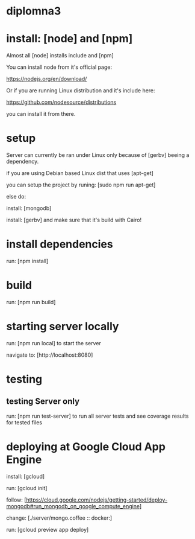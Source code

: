 # diplomna3

# install: [node] and [npm]

Almost all [node] installs include and [npm]

You can install node from it's official page:

https://nodejs.org/en/download/

Or if you are running Linux distribution and it's include here:

https://github.com/nodesource/distributions

you can install it from there.

# setup

Server can currently be ran under Linux only because of [gerbv] beeing a dependency.

if you are using Debian based Linux dist that uses [apt-get]

you can setup the project by runing: [sudo npm run apt-get]

else do:

install: [mongodb]

install: [gerbv] and make sure that it's build with Cairo!

# install dependencies

run: [npm install]

# build

run: [npm run build]

# starting server locally

run: [npm run local] to start the server

navigate to: [http://localhost:8080]

# testing

## testing Server only

run: [npm run test-server] to run all server tests and see coverage results for tested files

# deploying at Google Cloud App Engine

install: [gcloud]

run: [gcloud init]

follow: [https://cloud.google.com/nodejs/getting-started/deploy-mongodb#run_mongodb_on_google_compute_engine]

change: [./server/mongo.coffee :: docker:]

run: [gcloud preview app deploy]
